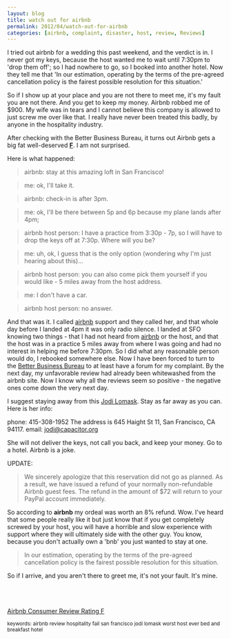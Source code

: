 ```yaml
---
layout: blog
title: watch out for airbnb
permalink: 2012/04/watch-out-for-airbnb
categories: [airbnb, complaint, disaster, host, review, Reviews]
---
```


I tried out airbnb for a wedding this past weekend, and the verdict is in. I never got my keys, because the host wanted me to wait until 7:30pm to 'drop them off'; so I had nowhere to go, so I booked into another hotel. Now they tell me that 'In our estimation, operating by the terms of the pre-agreed cancellation policy is the fairest possible resolution for this situation.'

So if I show up at your place and you are not there to meet me, it's my fault you are not there. And you get to keep my money. Airbnb robbed me of $900. My wife was in tears and I cannot believe this company is allowed to just screw me over like that. I really have never been treated this badly, by anyone in the hospitality industry.

After checking with the Better Business Bureau, it turns out Airbnb gets a big fat well-deserved <strong><a href="http://blog.kristeraxel.com/2012/03/airbnb-consumer-review-ratings-at-f/">F</a></strong>. I am not surprised.

Here is what happened:


<blockquote>airbnb: stay at this amazing loft in San Francisco!
</blockquote>




<blockquote>me: ok, I'll take it.
</blockquote>




<blockquote>airbnb: check-in is after 3pm.
</blockquote>




<blockquote>me: ok, I'll be there between 5p and 6p because my plane lands after 4pm;
</blockquote>




<blockquote>airbnb host person: I have a practice from 3:30p - 7p, so I will have to drop the keys off at 7:30p. Where will you be?
</blockquote>




<blockquote>me: uh, ok, I guess that is the only option (wondering why I'm just hearing about this)...
</blockquote>




<blockquote>airbnb host person: you can also come pick them yourself if you would like - 5 miles away from the host address.</blockquote>




<blockquote>me: I don't have a car.</blockquote>





<blockquote>airbnb host person: no answer.
</blockquote>


And that was it. I called <a href="http://www.airbnb.com/">airbnb</a> support and they called her, and that whole day before I landed at 4pm it was only radio silence. I landed at SFO knowing two things - that I had not heard from <a href="http://www.airbnb.com/">airbnb</a> or the host, and that the host was in a practice 5 miles away from where I was going and had no interest in helping me before 7:30pm. So I did what any reasonable person would do, I rebooked somewhere else. Now I have been forced to turn to the <a href="https://goldengate.app.bbb.org/complaint/view/57223227/c/w3y78z">Better Business Bureau</a> to at least have a forum for my complaint. By the next day, my unfavorable review had already been whitewashed from the airbnb site. Now I know why all the reviews seem so positive - the negative ones come down the very next day.

I suggest staying away from this <a href="mailto:jodi@capacitor.org">Jodi Lomask</a>. Stay as far away as you can. Here is her info:

phone: 415-308-1952
The address is 645 Haight St 11, San Francisco, CA 94117.
email: jodi@capacitor.org

She will not deliver the keys, not call you back, and keep your money. Go to a hotel. Airbnb is a joke.


UPDATE: 



<blockquote>We sincerely apologize that this reservation did not go as planned. As a result, we have issued a refund of your normally non-refundable Airbnb guest fees. The refund in the amount of $72 will return to your PayPal account immediately.</blockquote>

So according to <strong>airbnb</strong> my ordeal was worth an 8% refund. Wow. I've heard that some people really like it but just know that if you get completely screwed by your host, you will have a horrible and slow experience with support where they will ultimately side with the other guy. You know, because you don't actually own a 'bnb' you just wanted to stay at one.

<blockquote>In our estimation, operating by the terms of the pre-agreed cancellation policy is the fairest possible resolution for this situation.</blockquote>

So if I arrive, and you aren't there to greet me, it's not your fault. It's mine.

<br><br><br>
<a href="http://blog.kristeraxel.com/2012/03/airbnb-consumer-review-ratings-at-f/">Airbnb Consumer Review Rating F</a>

<small>keywords: airbnb review hospitality fail san francisco jodi lomask worst host ever bed and breakfast hotel</small>
